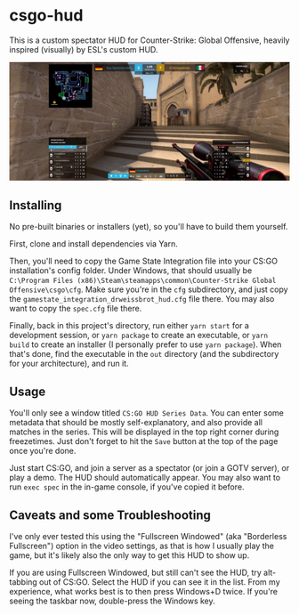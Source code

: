 # csgo-hud
This is a custom spectator HUD for Counter-Strike: Global Offensive, heavily inspired (visually) by ESL's custom HUD.

![Screenshot](screenshot.png)

## Installing
No pre-built binaries or installers (yet), so you'll have to build them yourself.

First, clone and install dependencies via Yarn.

Then, you'll need to copy the Game State Integration file into your CS:GO installation's config folder. Under Windows, that should usually be `C:\Program Files (x86)\Steam\steamapps\common\Counter-Strike Global Offensive\csgo\cfg`. Make sure you're in the `cfg` subdirectory, and just copy the `gamestate_integration_drweissbrot_hud.cfg` file there. You may also want to copy the `spec.cfg` file there.

 Finally, back in this project's directory, run either `yarn start` for a development session, or `yarn package` to create an executable, or `yarn build` to create an installer (I personally prefer to use `yarn package`). When that's done, find the executable in the `out` directory (and the subdirectory for your architecture), and run it.

## Usage
You'll only see a window titled `CS:GO HUD Series Data`. You can enter some metadata that should be mostly self-explanatory, and also provide all matches in the series. This will be displayed in the top right corner during freezetimes. Just don't forget to hit the `Save` button at the top of the page once you're done.

Just start CS:GO, and join a server as a spectator (or join a GOTV server), or play a demo. The HUD should automatically appear. You may also want to run `exec spec` in the in-game console, if you've copied it before.

## Caveats and some Troubleshooting
I've only ever tested this using the "Fullscreen Windowed" (aka "Borderless Fullscreen") option in the video settings, as that is how I usually play the game, but it's likely also the only way to get this HUD to show up.

If you are using Fullscreen Windowed, but still can't see the HUD, try alt-tabbing out of CS:GO. Select the HUD if you can see it in the list. From my experience, what works best is to then press Windows+D twice. If you're seeing the taskbar now, double-press the Windows key.
